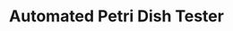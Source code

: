 ---
layout: post
title: Automated Petri Dish Tester
external: [[github, github.com/EnigMoiD/petri-test]]
short: poe-petri
banner-type: jpg
banner-position: .5

team: 2


header: ['We built an Arduino-controlled petri dish scanner and controlled it with a Node API.','']

specs: [
[code, 'Arduino C, Node']]
---